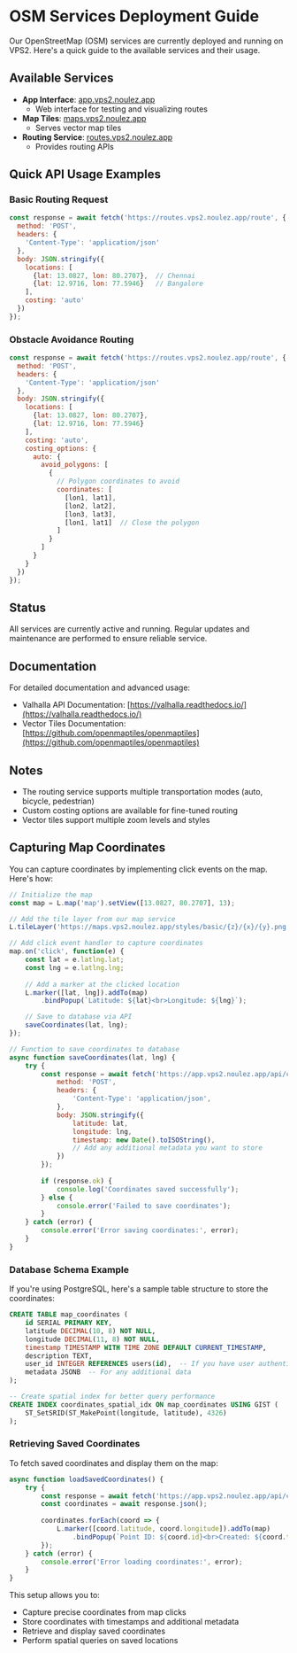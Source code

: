 # OSM Services Deployment Guide

Our OpenStreetMap (OSM) services are currently deployed and running on VPS2. Here's a quick guide to the available services and their usage.

## Available Services

- **App Interface**: [app.vps2.noulez.app](https://app.vps2.noulez.app)
  - Web interface for testing and visualizing routes
- **Map Tiles**: [maps.vps2.noulez.app](https://maps.vps2.noulez.app)
  - Serves vector map tiles
- **Routing Service**: [routes.vps2.noulez.app](https://routes.vps2.noulez.app)
  - Provides routing APIs

## Quick API Usage Examples

### Basic Routing Request
```javascript
const response = await fetch('https://routes.vps2.noulez.app/route', {
  method: 'POST',
  headers: {
    'Content-Type': 'application/json'
  },
  body: JSON.stringify({
    locations: [
      {lat: 13.0827, lon: 80.2707},  // Chennai
      {lat: 12.9716, lon: 77.5946}   // Bangalore
    ],
    costing: 'auto'
  })
});
```

### Obstacle Avoidance Routing
```javascript
const response = await fetch('https://routes.vps2.noulez.app/route', {
  method: 'POST',
  headers: {
    'Content-Type': 'application/json'
  },
  body: JSON.stringify({
    locations: [
      {lat: 13.0827, lon: 80.2707},
      {lat: 12.9716, lon: 77.5946}
    ],
    costing: 'auto',
    costing_options: {
      auto: {
        avoid_polygons: [
          {
            // Polygon coordinates to avoid
            coordinates: [
              [lon1, lat1],
              [lon2, lat2],
              [lon3, lat3],
              [lon1, lat1]  // Close the polygon
            ]
          }
        ]
      }
    }
  })
});
```

## Status
All services are currently active and running. Regular updates and maintenance are performed to ensure reliable service.

## Documentation
For detailed documentation and advanced usage:
- Valhalla API Documentation: [https://valhalla.readthedocs.io/](https://valhalla.readthedocs.io/)
- Vector Tiles Documentation: [https://github.com/openmaptiles/openmaptiles](https://github.com/openmaptiles/openmaptiles)

## Notes
- The routing service supports multiple transportation modes (auto, bicycle, pedestrian)
- Custom costing options are available for fine-tuned routing
- Vector tiles support multiple zoom levels and styles

## Capturing Map Coordinates
You can capture coordinates by implementing click events on the map. Here's how:

```javascript
// Initialize the map
const map = L.map('map').setView([13.0827, 80.2707], 13);

// Add the tile layer from our map service
L.tileLayer('https://maps.vps2.noulez.app/styles/basic/{z}/{x}/{y}.png').addTo(map);

// Add click event handler to capture coordinates
map.on('click', function(e) {
    const lat = e.latlng.lat;
    const lng = e.latlng.lng;
    
    // Add a marker at the clicked location
    L.marker([lat, lng]).addTo(map)
        .bindPopup(`Latitude: ${lat}<br>Longitude: ${lng}`);

    // Save to database via API
    saveCoordinates(lat, lng);
});

// Function to save coordinates to database
async function saveCoordinates(lat, lng) {
    try {
        const response = await fetch('https://app.vps2.noulez.app/api/coordinates', {
            method: 'POST',
            headers: {
                'Content-Type': 'application/json',
            },
            body: JSON.stringify({
                latitude: lat,
                longitude: lng,
                timestamp: new Date().toISOString(),
                // Add any additional metadata you want to store
            })
        });
        
        if (response.ok) {
            console.log('Coordinates saved successfully');
        } else {
            console.error('Failed to save coordinates');
        }
    } catch (error) {
        console.error('Error saving coordinates:', error);
    }
}
```

### Database Schema Example
If you're using PostgreSQL, here's a sample table structure to store the coordinates:

```sql
CREATE TABLE map_coordinates (
    id SERIAL PRIMARY KEY,
    latitude DECIMAL(10, 8) NOT NULL,
    longitude DECIMAL(11, 8) NOT NULL,
    timestamp TIMESTAMP WITH TIME ZONE DEFAULT CURRENT_TIMESTAMP,
    description TEXT,
    user_id INTEGER REFERENCES users(id),  -- If you have user authentication
    metadata JSONB  -- For any additional data
);

-- Create spatial index for better query performance
CREATE INDEX coordinates_spatial_idx ON map_coordinates USING GIST (
    ST_SetSRID(ST_MakePoint(longitude, latitude), 4326)
);
```

### Retrieving Saved Coordinates
To fetch saved coordinates and display them on the map:

```javascript
async function loadSavedCoordinates() {
    try {
        const response = await fetch('https://app.vps2.noulez.app/api/coordinates');
        const coordinates = await response.json();
        
        coordinates.forEach(coord => {
            L.marker([coord.latitude, coord.longitude]).addTo(map)
                .bindPopup(`Point ID: ${coord.id}<br>Created: ${coord.timestamp}`);
        });
    } catch (error) {
        console.error('Error loading coordinates:', error);
    }
}
```

This setup allows you to:
- Capture precise coordinates from map clicks
- Store coordinates with timestamps and additional metadata
- Retrieve and display saved coordinates
- Perform spatial queries on saved locations